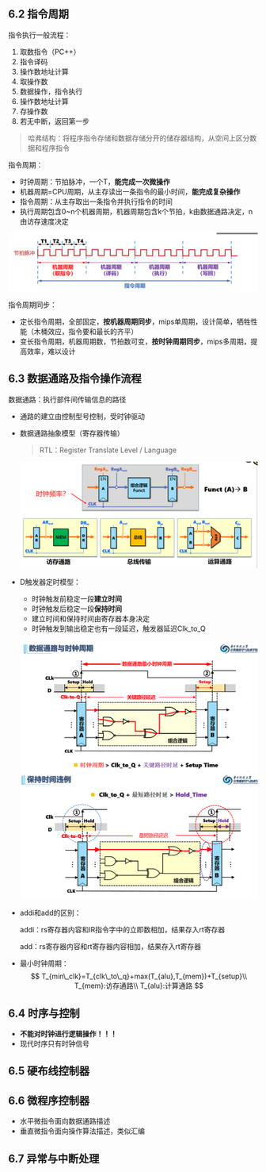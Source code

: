 ## 6.2 指令周期

指令执行一般流程：

1. 取数指令（PC++）
2. 指令译码
3. 操作数地址计算
4. 取操作数
5. 数据操作，指令执行
6. 操作数地址计算
7. 存操作数
8. 若无中断，返回第一步

> 哈弗结构：将程序指令存储和数据存储分开的储存器结构，从空间上区分数据和程序指令

指令周期：

* 时钟周期：节拍脉冲，一个T，**能完成一次微操作**
* 机器周期=CPU周期，从主存读出一条指令的最小时间，**能完成复杂操作**
* 指令周期：从主存取出一条指令并执行指令的时间
* 执行周期包含0~n个机器周期，机器周期包含k个节拍，k由数据通路决定，n由访存速度决定

<img src="./笔记图片/image-20220527144538866.png" alt="image-20220527144538866" style="zoom: 80%;" />

指令周期同步：

* 定长指令周期，全部固定，**按机器周期同步**，mips单周期，设计简单，牺牲性能（木桶效应，指令要和最长的齐平）
* 变长指令周期，机器周期数，节拍数可变，**按时钟周期同步**，mips多周期，提高效率，难以设计

## 6.3 数据通路及指令操作流程

数据通路：执行部件间传输信息的路径

* 通路的建立由控制型号控制，受时钟驱动

* 数据通路抽象模型（寄存器传输）

  > RTL：Register Translate Level / Language

  <img src="./笔记图片/image-20220527150251023.png" alt="image-20220527150251023" style="zoom: 67%;" />

* D触发器定时模型：

  * 时钟触发前稳定一段**建立时间**
  * 时钟触发后稳定一段**保持时间**
  * 建立时间和保持时间由寄存器本身决定
  * 时钟触发到输出稳定也有一段延迟，触发器延迟Clk_to_Q
  
  <img src="笔记图片/image-20220622151952327.png" alt="image-20220622151952327" style="zoom:67%;" /><img src="笔记图片/image-20220622152002677.png" alt="image-20220622152002677" style="zoom:67%;" />

* addi和add的区别：

  addi：rs寄存器内容和IR指令字中的立即数相加，结果存入rt寄存器

  add：rs寄存器内容和rt寄存器内容相加，结果存入rt寄存器

* 最小时钟周期：
  $$
  T_{min\_clk}=T_{clk\_to\_q}+max(T_{alu},T_{mem})+T_{setup}\\
  T_{mem}:访存通路\\
  T_{alu}:计算通路
  $$

## 6.4 时序与控制

* **不能对时钟进行逻辑操作！！！**
* 现代时序只有时钟信号

## 6.5 硬布线控制器

## 6.6 微程序控制器

* 水平微指令面向数据通路描述
* 垂直微指令面向操作算法描述，类似汇编

## 6.7 异常与中断处理
